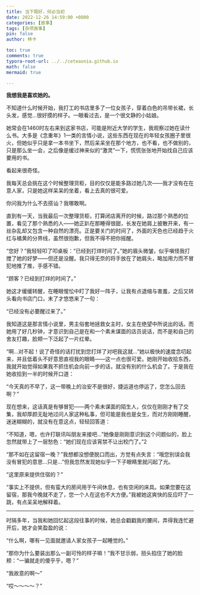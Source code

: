 ```yaml
---
title: 当下既好，何必当初
date: 2022-12-26 14:59:00 +0800
categories: [故事]
tags: [杂项故事]
pin: false
author: 林卡

toc: true
comments: true
typora-root-url: ../../ceteaonia.github.io
math: false
mermaid: true

---
```

**我想我是喜欢她的。**

不知道什么时候开始，我打工的书店里多了一位女孩子，穿着白色的吊带长裙，长头发，感觉…很好摸的样子。一眼看过去，是一个很文静的小姑娘。

她常会在1460时左右来到这家书店，可能是附近大学的学生，我观察过她在读什么书。大多是《念重年》1一类的言情小说，这些东西在现在的年轻女孩圈子里很火，但她似乎只是拿一本书坐下，然后呆呆坐在那个地方，也不看，也不做别的，只是那么坐一会，之后像是缓过神来似的“激灵”一下，慌慌张张地开始找自己应该要用的书。

看起来很奇怪。

我每天总会挑在这个时候整理货柜，目的仅仅是能多路过她几次——我才没有在在意人家，只是她这样呆呆的坐着，看上去真的很可爱。

你问我为什么不去搭讪？我哪敢啊。

直到有一天，当我最后一次整理货柜，打算闭店离开的时候，路过那个熟悉的位置，看见了那个熟悉的人——她正趴在那睡得很甜，长发在她肩上披散开来，有一丝杂乱却又包含一种自然的漂亮。正是要关门的时间了，外面的天色也已经趋于火红与橘黄的分界线，虽然很抱歉，但我不得不把你摇醒。

“您好？”我轻轻叩了叩桌板：“已经到打烊时间了。”她的眉头微皱，似乎嗔怪我打搅了她的好梦——但还是没醒。我只得无奈的将手放在了她肩头，略加用力而不冒犯地推了推，手感不错。

“顾客？已经到打烊的时间了。”

她这才缓缓转醒，在睡眼惺忪中盯了我好一阵子，让我有点退缩与害羞，之后又转头看向书店门口，末了才悠悠来了一句：

“已经没有必要醒过来了。”

我知道这是那言情小说里，男主俗套地拯救女主时，女主在绝望中所说出的话。而她用了好几秒钟，才意识到自己是在和一个素未谋面的店员说话，而不是和自己的舍友打趣，脸颊一下泛起了一片红晕。

“啊…对不起！说了奇怪的话打扰到您打烊了对吧我这就…”她以极快的速度念叨起来，并且低着头不好意思直视我的眼睛——这一点也很可爱。她刚开始收拾东西，我就开始觉得如果我不抓住机会向前一步的话，就没有别的什么机会了。于是我在她收拾到一半的时候开口道：

“今天真的不早了，这一带晚上的治安不是很好，捷运道也停运了，您怎么回去啊？”

现在想来，这话真是有够冒犯——两个素未谋面的陌生人，仅仅在刚刚才有了交集，我却厚颜无耻地过问人家这种私事，但可能是我也是女生，而对方刚刚睡醒，迷迷糊糊的，就没有在意这点，轻轻回答道：

“不知道，嗯，也许打联讯叫朋友来接吧…”她像是刚刚意识到这个问题似的，脸上忽然就带上了一层愁色：“她们现在应该宵禁不让出校门了。”2

“那不如在这留宿一晚？”我想都没想便脱口而出，方觉有点失言：“哦您别误会我没有冒犯的意思…只是…”但我忽然发现她似乎一下子眼睛里就闪起了光。

“这里原来提供住宿的？”

“事实上不提供，但有蛮大的房间用于午间休息，也有空闲的床具。如果您要在这留宿，那我今晚就不走了，您一个人在这也不大方便。”我被她这爽快的反应吓了一跳，有点呆呆地解释着。


-------


时隔多年，当我和她回忆起这段往事的时候，她总会戳戳我的腰间，弄得我连忙避开后，她才会笑盈盈的说：

“什么啊，哪有一见面就邀请人家女孩子一起睡觉的。”

“那你为什么要装出那么一副可怜的样子嘛！”我不甘示弱，扭头掐住了她的脸颊：“一骗就走的傻乎乎，嗯？”

“我故意的啊～”

“哎～～～～？”